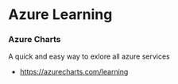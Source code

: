 # Azure Learning

### Azure Charts
A quick and easy way to exlore all azure services
- https://azurecharts.com/learning
